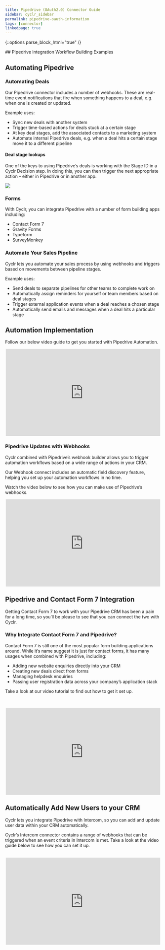 ```yaml
---
title: Pipedrive (OAuth2.0) Connector Guide
sidebar: cyclr_sidebar
permalink: pipedrive-oauth-information
tags: [connector]
linkedpage: true
---
```

{::options parse_block_html="true" /}
<section class="card">
## Pipedrive Integration Workflow Building Examples

<h2>Automating Pipedrive</h2> 
<h3 id="deals" class="intercom-align-left">Automating Deals</h3><p class="intercom-align-left">Our Pipedrive connector includes a number of webhooks. These are real-time event notifications that fire when something happens to a deal, e.g. when one is created or updated.</p><p class="intercom-align-left">Example uses:</p><ul><li>Sync new deals with another system</li><li>Trigger time-based actions for deals stuck at a certain stage</li><li>At key deal stages, add the associated contacts to a marketing system</li><li>Automate internal Pipedrive deals, e.g. when a deal hits a certain stage move it to a different pipeline</li></ul><h4 class="intercom-align-left">Deal stage lookups</h4><p class="intercom-align-left">One of the keys to using Pipedrive’s deals is working with the Stage ID in a Cyclr Decision step. In doing this, you can then trigger the next appropriate action – either in Pipedrive or in another app.</p><div class="intercom-container intercom-align-left"><img src="https://downloads.intercomcdn.com/i/o/29084048/e84a2753288301ecbc2bb070/pipedrive-deal-lookup.gif"></div><h3 id="forms" class="intercom-align-left">Forms</h3><p class="intercom-align-left">With Cyclr, you can integrate Pipedrive with a number of form building apps including:</p><ul><li>Contact Form 7</li><li>Gravity Forms</li><li>Typeform</li><li>SurveyMonkey</li></ul>

<h3>Automate Your Sales Pipeline</h3><p>Cyclr lets you automate your sales process by using webhooks and triggers based on movements between pipeline stages.</p><p>Example uses:</p><ul><li>Send deals to separate pipelines for other teams to complete work on</li><li>Automatically assign reminders for yourself or team members based on deal stages</li><li>Trigger external application events when a deal reaches a chosen stage</li><li>Automatically send emails and messages when a deal hits a particular stage</li></ul><h2>Automation Implementation</h2><p>Follow our below video guide to get you started with Pipedrive Automation.</p><p></p><center><iframe width="500" height="281" src="https://www.youtube.com/embed/GTBgHGIh_Mo?feature=oembed" frameborder="0" gesture="media" allowfullscreen=""></iframe></center><p></p>

<h3>Pipedrive Updates with Webhooks</h3><p>Cyclr combined with Pipedrive’s webhook builder allows you to trigger automation workflows based on a wide range of actions in your CRM.</p><p>Our Webhook connect includes an automatic field discovery feature, helping you set up your automation workflows in no time.</p><p>Watch the video below to see how you can make use of Pipedrive’s webhooks.</p><p><center><iframe width="500" height="281" src="https://www.youtube.com/embed/WclcTlrAsi0?feature=oembed" frameborder="0" gesture="media" allowfullscreen=""></iframe></center></p>

<h2>Pipedrive and Contact Form 7 Integration</h2><p>Getting Contact Form 7 to work with your Pipedrive CRM has been a pain for a long time, so you’ll be please to see that you can connect the two with Cyclr.</p><h3>Why Integrate Contact Form 7 and Pipedrive?</h3><p>Contact Form 7 is still one of the most popular form building applications around. While it’s name suggest it is just for contact forms, it has many usages when combined with Pipedrive, including:</p><ul><li>Adding new website enquiries directly into your CRM</li><li>Creating new deals direct from forms</li><li>Managing helpdesk enquiries</li><li>Passing user registration data across your company’s application stack</li></ul><p>Take a look at our video tutorial to find out how to get it set up.</p><p>&nbsp;</p><p></p><center><iframe width="500" height="281" src="https://www.youtube.com/embed/G8gVVAeNB8Q?feature=oembed" frameborder="0" gesture="media" allowfullscreen=""></iframe></center><p></p>

<h2>Automatically Add New Users to your CRM</h2><p>Cyclr lets you integrate Pipedrive with Intercom, so you can add and update user data within your CRM automatically.</p><p>Cyclr’s Intercom connector contains a range of webhooks that can be triggered when an event criteria in Intercom is met. Take a look at the video guide below to see how you can set it up.</p><p></p><center><br> <iframe width="500" height="281" src="https://www.youtube.com/embed/nvwAfTPC6Ak?feature=oembed" frameborder="0" gesture="media" allowfullscreen=""></iframe></center><p></p>

</section>
